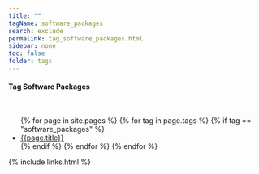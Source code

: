 ```yaml
---
title: ""
tagName: software_packages
search: exclude
permalink: tag_software_packages.html
sidebar: none
toc: false
folder: tags
---
```

<!-- {% include taglogic.html %} -->
<h4>Tag Software Packages</h4>
<br/>
<ul>
{% for page in site.pages %}
{% for tag in page.tags %}
{% if tag == "software_packages" %}
<li><a href="{{page.url | remove: "/" }}">{{page.title}}</a></li>
{% endif %}
{% endfor %}
{% endfor %}
</ul>
{% include links.html %}
